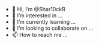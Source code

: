 - 👋 Hi, I’m @Shar10ckR
- 👀 I’m interested in ...
- 🌱 I’m currently learning ...
- 💞️ I’m looking to collaborate on ...
- 📫 How to reach me ...

<!---
Shar10ckR/Shar10ckR is a ✨ special ✨ repository because its `README.md` (this file) appears on your GitHub profile.
You can click the Preview link to take a look at your changes.
--->
